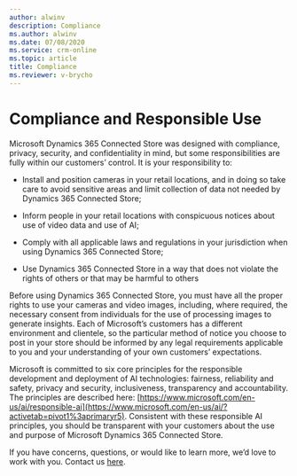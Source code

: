 ```yaml
---
author: alwinv
description: Compliance
ms.author: alwinv
ms.date: 07/08/2020
ms.service: crm-online
ms.topic: article
title: Compliance
ms.reviewer: v-brycho
---
```


# Compliance and Responsible Use

Microsoft Dynamics 365 Connected Store was designed with compliance, privacy, security, and confidentiality in mind, but some responsibilities are fully within our customers’ control. It is your responsibility to:

- Install and position cameras in your retail locations, and in doing so take care to avoid sensitive areas and limit collection of data not needed by Dynamics 365 Connected Store; 

- Inform people in your retail locations with conspicuous notices about use of video data and use of AI;

- Comply with all applicable laws and regulations in your jurisdiction when using Dynamics 365 Connected Store; 

- Use Dynamics 365 Connected Store in a way that does not violate the rights of others or that may be harmful to others

Before using Dynamics 365 Connected Store, you must have all the proper rights to use your cameras and video images, including, where required, the necessary consent from individuals for the use of processing images to generate insights.  Each of Microsoft’s customers has a different environment and clientele, so the particular method of notice you choose to post in your store should be informed by any legal requirements applicable to you and your understanding of your own customers’ expectations.

Microsoft is committed to six core principles for the responsible development and deployment of AI technologies: fairness, reliability and safety, privacy and security, inclusiveness, transparency and accountability. The principles are described here: [https://www.microsoft.com/en-us/ai/responsible-ai](https://www.microsoft.com/en-us/ai/?activetab=pivot1%3aprimaryr5). Consistent with these responsible AI principles, you should be transparent with your customers about the use and purpose of Microsoft Dynamics 365 Connected Store.  

If you have concerns, questions, or would like to learn more, we’d love to work with you. Contact us [here](mailto:respinnovfeedback@microsoft.com).

